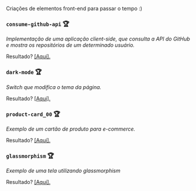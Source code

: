 Criações de elementos front-end para passar o tempo :)

### `consume-github-api` :trophy:

<p><em>Implementação de uma aplicação client-side, que consulta a API do GitHub e mostra os repositórios de um determinado usuário.</em></p>
<p>Resultado? <a href="https://aunioribeiro.com.br/consume-github-api/" target="_blank">[Aqui].</a></p>

### `dark-mode` :trophy:

<p><em>Switch que modifica o tema da página.</em></p>
<p>Resultado? <a href="https://aunioribeiro.com.br/dark-mode/" target="_blank">[Aqui].</a></p>

### `product-card_00` :trophy:

<p><em>Exemplo de um cartão de produto para e-commerce.</em></p>
<p>Resultado? <a href="https://aunioribeiro.com.br/product-card_00/" target="_blank">[Aqui].</a></p>

### `glassmorphism` :trophy:

<p><em>Exemplo de uma tela utilizando glassmorphism</em></p>
<p>Resultado? <a href="https://aunioribeiro.com.br/glassmorphism/" target="_blank">[Aqui].</a></p>
